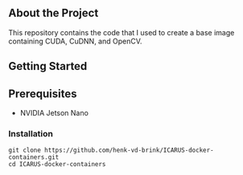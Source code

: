 ## About the Project
This repository contains the code that I used to create a base image containing CUDA, CuDNN, and OpenCV.

## Getting Started

## Prerequisites
- NVIDIA Jetson Nano

### Installation
```
git clone https://github.com/henk-vd-brink/ICARUS-docker-containers.git
cd ICARUS-docker-containers
```

